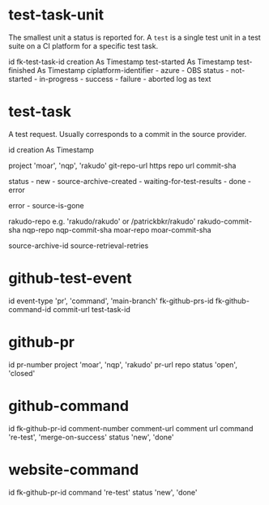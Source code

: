 test-task-unit
==============

The smallest unit a status is reported for.
A `test` is a single test unit in a test suite on a CI platform for a specific test task.

id
fk-test-task-id
creation As Timestamp
test-started As Timestamp
test-finished As Timestamp
ciplatform-identifier
    - azure
    - OBS
status
    - not-started
    - in-progress
    - success
    - failure
    - aborted
log as text


test-task
=========

A test request. Usually corresponds to a commit in the source provider.

id
creation As Timestamp

project         'moar', 'nqp', 'rakudo'
git-repo-url    https repo url
commit-sha

status
    - new
    - source-archive-created
    - waiting-for-test-results
    - done
    - error

error
    - source-is-gone

rakudo-repo     e.g. 'rakudo/rakudo' or /patrickbkr/rakudo'
rakudo-commit-sha
nqp-repo
nqp-commit-sha
moar-repo
moar-commit-sha

source-archive-id
source-retrieval-retries


github-test-event
=================

id
event-type         'pr', 'command', 'main-branch'
fk-github-prs-id
fk-github-command-id
commit-url
test-task-id


github-pr
=========

id
pr-number
project     'moar', 'nqp', 'rakudo'
pr-url
repo
status      'open', 'closed'


github-command
==============

id
fk-github-pr-id
comment-number
comment-url    comment url
command     're-test', 'merge-on-success'
status      'new', 'done'


website-command
===============

id
fk-github-pr-id
command     're-test'
status      'new', 'done'


